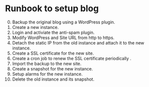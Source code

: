 # Runbook to setup blog
0. Backup the original blog using a WordPress plugin.
1. Create a new instance.
2. Login and activiate the anti-spam plugin.
3. Modify WordPress and Site URL from http to https.
4. Detach the static IP from the old instance and attach it to the new instance.
5. Create a SSL certificate for the new site.
6. Create a cron job to renew the SSL certificate periodically .
7. Import the backup to the new site.
8. Create a snapshot for the new instance.
9. Setup alarms for the new instance.
10. Delete the old instance and its snapshot.